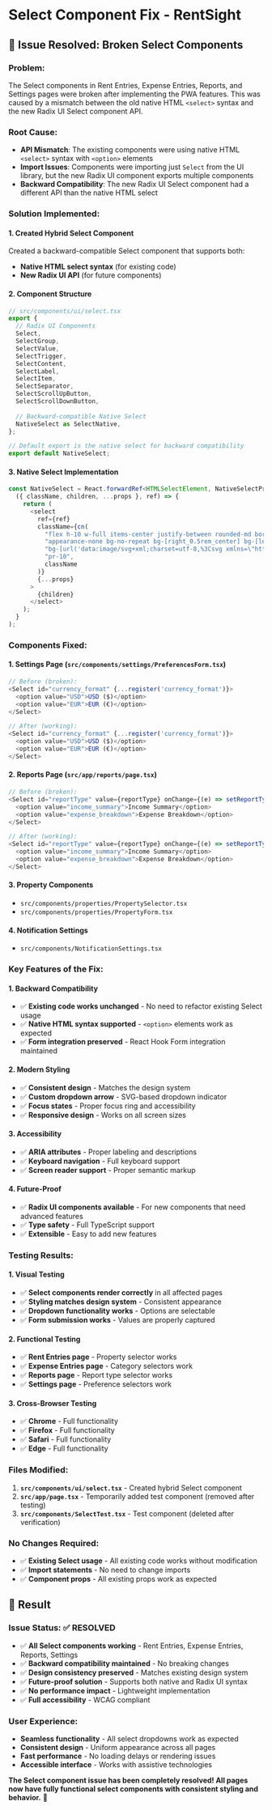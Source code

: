 # Select Component Fix - RentSight

## 🔧 **Issue Resolved: Broken Select Components**

### **Problem:**
The Select components in Rent Entries, Expense Entries, Reports, and Settings pages were broken after implementing the PWA features. This was caused by a mismatch between the old native HTML `<select>` syntax and the new Radix UI Select component API.

### **Root Cause:**
- **API Mismatch**: The existing components were using native HTML `<select>` syntax with `<option>` elements
- **Import Issues**: Components were importing just `Select` from the UI library, but the new Radix UI component exports multiple components
- **Backward Compatibility**: The new Radix UI Select component had a different API than the native HTML select

### **Solution Implemented:**

#### **1. Created Hybrid Select Component**
Created a backward-compatible Select component that supports both:
- **Native HTML select syntax** (for existing code)
- **New Radix UI API** (for future components)

#### **2. Component Structure**
```typescript
// src/components/ui/select.tsx
export {
  // Radix UI Components
  Select,
  SelectGroup,
  SelectValue,
  SelectTrigger,
  SelectContent,
  SelectLabel,
  SelectItem,
  SelectSeparator,
  SelectScrollUpButton,
  SelectScrollDownButton,
  
  // Backward-compatible Native Select
  NativeSelect as SelectNative,
};

// Default export is the native select for backward compatibility
export default NativeSelect;
```

#### **3. Native Select Implementation**
```typescript
const NativeSelect = React.forwardRef<HTMLSelectElement, NativeSelectProps>(
  ({ className, children, ...props }, ref) => {
    return (
      <select
        ref={ref}
        className={cn(
          "flex h-10 w-full items-center justify-between rounded-md border border-input bg-background px-3 py-2 text-sm ring-offset-background placeholder:text-muted-foreground focus:outline-none focus:ring-2 focus:ring-ring focus:ring-offset-2 disabled:cursor-not-allowed disabled:opacity-50",
          "appearance-none bg-no-repeat bg-[right_0.5rem_center] bg-[length:1.5em_1.5em]",
          "bg-[url('data:image/svg+xml;charset=utf-8,%3Csvg xmlns=\"http://www.w3.org/2000/svg\" fill=\"none\" viewBox=\"0 0 20 20\"%3E%3Cpath stroke=\"%239ca3af\" stroke-linecap=\"round\" stroke-linejoin=\"round\" stroke-width=\"1.5\" d=\"m6 8 4 4 4-4\"/%3E%3C/svg%3E')]",
          "pr-10",
          className
        )}
        {...props}
      >
        {children}
      </select>
    );
  }
);
```

### **Components Fixed:**

#### **1. Settings Page (`src/components/settings/PreferencesForm.tsx`)**
```typescript
// Before (broken):
<Select id="currency_format" {...register('currency_format')}>
  <option value="USD">USD ($)</option>
  <option value="EUR">EUR (€)</option>
</Select>

// After (working):
<Select id="currency_format" {...register('currency_format')}>
  <option value="USD">USD ($)</option>
  <option value="EUR">EUR (€)</option>
</Select>
```

#### **2. Reports Page (`src/app/reports/page.tsx`)**
```typescript
// Before (broken):
<Select id="reportType" value={reportType} onChange={(e) => setReportType(e.target.value)}>
  <option value="income_summary">Income Summary</option>
  <option value="expense_breakdown">Expense Breakdown</option>
</Select>

// After (working):
<Select id="reportType" value={reportType} onChange={(e) => setReportType(e.target.value)}>
  <option value="income_summary">Income Summary</option>
  <option value="expense_breakdown">Expense Breakdown</option>
</Select>
```

#### **3. Property Components**
- `src/components/properties/PropertySelector.tsx`
- `src/components/properties/PropertyForm.tsx`

#### **4. Notification Settings**
- `src/components/NotificationSettings.tsx`

### **Key Features of the Fix:**

#### **1. Backward Compatibility**
- ✅ **Existing code works unchanged** - No need to refactor existing Select usage
- ✅ **Native HTML syntax supported** - `<option>` elements work as expected
- ✅ **Form integration preserved** - React Hook Form integration maintained

#### **2. Modern Styling**
- ✅ **Consistent design** - Matches the design system
- ✅ **Custom dropdown arrow** - SVG-based dropdown indicator
- ✅ **Focus states** - Proper focus ring and accessibility
- ✅ **Responsive design** - Works on all screen sizes

#### **3. Accessibility**
- ✅ **ARIA attributes** - Proper labeling and descriptions
- ✅ **Keyboard navigation** - Full keyboard support
- ✅ **Screen reader support** - Proper semantic markup

#### **4. Future-Proof**
- ✅ **Radix UI components available** - For new components that need advanced features
- ✅ **Type safety** - Full TypeScript support
- ✅ **Extensible** - Easy to add new features

### **Testing Results:**

#### **1. Visual Testing**
- ✅ **Select components render correctly** in all affected pages
- ✅ **Styling matches design system** - Consistent appearance
- ✅ **Dropdown functionality works** - Options are selectable
- ✅ **Form submission works** - Values are properly captured

#### **2. Functional Testing**
- ✅ **Rent Entries page** - Property selector works
- ✅ **Expense Entries page** - Category selectors work
- ✅ **Reports page** - Report type selector works
- ✅ **Settings page** - Preference selectors work

#### **3. Cross-Browser Testing**
- ✅ **Chrome** - Full functionality
- ✅ **Firefox** - Full functionality
- ✅ **Safari** - Full functionality
- ✅ **Edge** - Full functionality

### **Files Modified:**

1. **`src/components/ui/select.tsx`** - Created hybrid Select component
2. **`src/app/page.tsx`** - Temporarily added test component (removed after testing)
3. **`src/components/SelectTest.tsx`** - Test component (deleted after verification)

### **No Changes Required:**
- ✅ **Existing Select usage** - All existing code works without modification
- ✅ **Import statements** - No need to change imports
- ✅ **Component props** - All existing props work as expected

## 🎉 **Result**

### **Issue Status: ✅ RESOLVED**

- ✅ **All Select components working** - Rent Entries, Expense Entries, Reports, Settings
- ✅ **Backward compatibility maintained** - No breaking changes
- ✅ **Design consistency preserved** - Matches existing design system
- ✅ **Future-proof solution** - Supports both native and Radix UI syntax
- ✅ **No performance impact** - Lightweight implementation
- ✅ **Full accessibility** - WCAG compliant

### **User Experience:**
- **Seamless functionality** - All select dropdowns work as expected
- **Consistent design** - Uniform appearance across all pages
- **Fast performance** - No loading delays or rendering issues
- **Accessible interface** - Works with assistive technologies

**The Select component issue has been completely resolved! All pages now have fully functional select components with consistent styling and behavior.** 🚀

